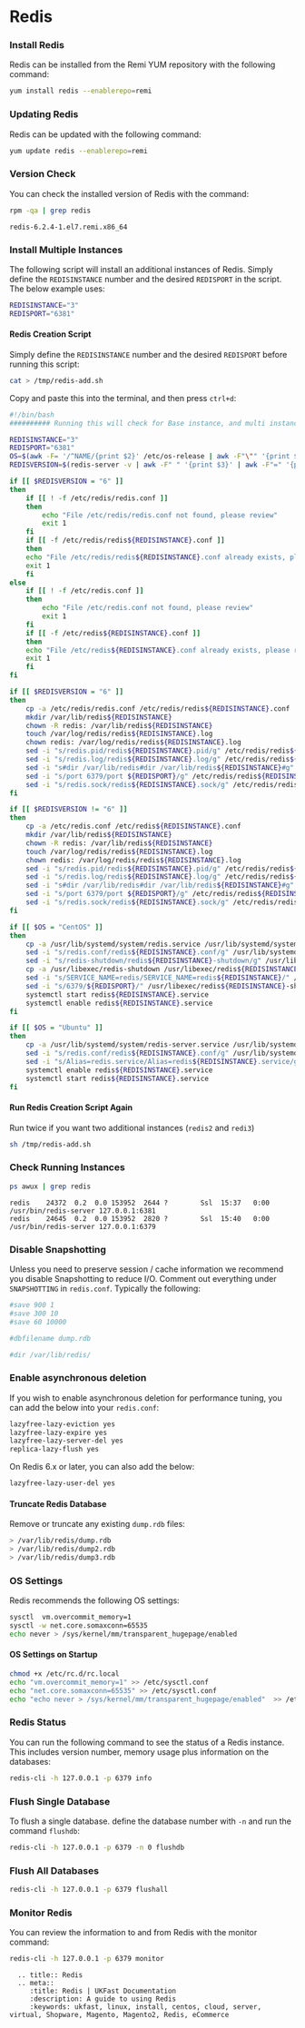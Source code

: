 # Redis

### Install Redis

Redis can be installed from the Remi YUM repository with the following command:

```bash
yum install redis --enablerepo=remi
```

### Updating Redis

Redis can be updated with the following command:

```bash
yum update redis --enablerepo=remi
```

### Version Check

You can check the installed version of Redis with the command:

```bash
rpm -qa | grep redis
```

```console
redis-6.2.4-1.el7.remi.x86_64
```

### Install Multiple Instances

The following script will install an additional instances of Redis. Simply define the `REDISINSTANCE` number and the desired `REDISPORT` in the script. The below example uses:

```bash
REDISINSTANCE="3"
REDISPORT="6381"
```

#### Redis Creation Script

Simply define the `REDISINSTANCE` number and the desired `REDISPORT` before running this script:

```bash
cat > /tmp/redis-add.sh
```

Copy and paste this into the terminal, and then press `ctrl+d`:

```bash
#!/bin/bash
########## Running this will check for Base instance, and multi instances.

REDISINSTANCE="3"
REDISPORT="6381"
OS=$(awk -F= '/^NAME/{print $2}' /etc/os-release | awk -F"\"" '{print $2}' | awk -F" " '{print $1}')
REDISVERSION=$(redis-server -v | awk -F" " '{print $3}' | awk -F"=" '{print $2}' | awk -F"." '{print $1}')

if [[ $REDISVERSION = "6" ]]
then
    if [[ ! -f /etc/redis/redis.conf ]]
    then
        echo "File /etc/redis/redis.conf not found, please review"
        exit 1
    fi
    if [[ -f /etc/redis/redis${REDISINSTANCE}.conf ]]
    then
    echo "File /etc/redis/redis${REDISINSTANCE}.conf already exists, please review"
    exit 1
    fi
else
    if [[ ! -f /etc/redis.conf ]]
    then
        echo "File /etc/redis.conf not found, please review"
        exit 1
    fi
    if [[ -f /etc/redis${REDISINSTANCE}.conf ]]
    then
    echo "File /etc/redis${REDISINSTANCE}.conf already exists, please review"
    exit 1
    fi
fi

if [[ $REDISVERSION = "6" ]]
then
    cp -a /etc/redis/redis.conf /etc/redis/redis${REDISINSTANCE}.conf
    mkdir /var/lib/redis${REDISINSTANCE}
    chown -R redis: /var/lib/redis${REDISINSTANCE}
    touch /var/log/redis/redis${REDISINSTANCE}.log
    chown redis: /var/log/redis/redis${REDISINSTANCE}.log
    sed -i "s/redis.pid/redis${REDISINSTANCE}.pid/g" /etc/redis/redis${REDISINSTANCE}.conf
    sed -i "s/redis.log/redis${REDISINSTANCE}.log/g" /etc/redis/redis${REDISINSTANCE}.conf
    sed -i "s#dir /var/lib/redis#dir /var/lib/redis${REDISINSTANCE}#g" /etc/redis/redis${REDISINSTANCE}.conf
    sed -i "s/port 6379/port ${REDISPORT}/g" /etc/redis/redis${REDISINSTANCE}.conf
    sed -i "s/redis.sock/redis${REDISINSTANCE}.sock/g" /etc/redis/redis${REDISINSTANCE}.conf
fi

if [[ $REDISVERSION != "6" ]]
then
    cp -a /etc/redis.conf /etc/redis${REDISINSTANCE}.conf
    mkdir /var/lib/redis${REDISINSTANCE}
    chown -R redis: /var/lib/redis${REDISINSTANCE}
    touch /var/log/redis/redis${REDISINSTANCE}.log
    chown redis: /var/log/redis/redis${REDISINSTANCE}.log
    sed -i "s/redis.pid/redis${REDISINSTANCE}.pid/g" /etc/redis/redis${REDISINSTANCE}.conf
    sed -i "s/redis.log/redis${REDISINSTANCE}.log/g" /etc/redis/redis${REDISINSTANCE}.conf
    sed -i "s#dir /var/lib/redis#dir /var/lib/redis${REDISINSTANCE}#g" /etc/redis/redis${REDISINSTANCE}.conf
    sed -i "s/port 6379/port ${REDISPORT}/g" /etc/redis/redis${REDISINSTANCE}.conf
    sed -i "s/redis.sock/redis${REDISINSTANCE}.sock/g" /etc/redis/redis${REDISINSTANCE}.conf
fi 

if [[ $OS = "CentOS" ]]
then
    cp -a /usr/lib/systemd/system/redis.service /usr/lib/systemd/system/redis${REDISINSTANCE}.service
    sed -i "s/redis.conf/redis${REDISINSTANCE}.conf/g" /usr/lib/systemd/system/redis${REDISINSTANCE}.service
    sed -i "s/redis-shutdown/redis${REDISINSTANCE}-shutdown/g" /usr/lib/systemd/system/redis${REDISINSTANCE}.service
    cp -a /usr/libexec/redis-shutdown /usr/libexec/redis${REDISINSTANCE}-shutdown
    sed -i "s/SERVICE_NAME=redis/SERVICE_NAME=redis${REDISINSTANCE}/" /usr/libexec/redis${REDISINSTANCE}-shutdown
    sed -i "s/6379/${REDISPORT}/" /usr/libexec/redis${REDISINSTANCE}-shutdown
    systemctl start redis${REDISINSTANCE}.service
    systemctl enable redis${REDISINSTANCE}.service  
fi

if [[ $OS = "Ubuntu" ]]
then
    cp -a /usr/lib/systemd/system/redis-server.service /usr/lib/systemd/system/redis${REDISINSTANCE}.service
    sed -i "s/redis.conf/redis${REDISINSTANCE}.conf/g" /usr/lib/systemd/system/redis${REDISINSTANCE}.service
    sed -i "s/Alias=redis.service/Alias=redis${REDISINSTANCE}.service/g" /usr/lib/systemd/system/redis${REDISINSTANCE}.service
    systemctl enable redis${REDISINSTANCE}.service
    systemctl start redis${REDISINSTANCE}.service
fi
```

#### Run Redis Creation Script Again

Run twice if you want two additional instances (`redis2` and `redi3`)

```bash
sh /tmp/redis-add.sh
```

### Check Running Instances

```bash
ps awux | grep redis
```

```console
redis    24372  0.2  0.0 153952  2644 ?        Ssl  15:37   0:00 /usr/bin/redis-server 127.0.0.1:6381
redis    24645  0.2  0.0 153952  2820 ?        Ssl  15:40   0:00 /usr/bin/redis-server 127.0.0.1:6379
```

### Disable Snapshotting

Unless you need to preserve session / cache information we recommend you disable Snapshotting to reduce I/O. Comment out everything under `SNAPSHOTTING` in `redis.conf`. Typically the following:

```bash
#save 900 1
#save 300 10
#save 60 10000

#dbfilename dump.rdb

#dir /var/lib/redis/
```

### Enable asynchronous deletion

If you wish to enable asynchronous deletion for performance tuning, you can add the below into your `redis.conf`:

```bash
lazyfree-lazy-eviction yes
lazyfree-lazy-expire yes
lazyfree-lazy-server-del yes
replica-lazy-flush yes
```

On Redis 6.x or later, you can also add the below:

```bash
lazyfree-lazy-user-del yes
```

#### Truncate Redis Database

Remove or truncate any existing `dump.rdb` files:

```bash
> /var/lib/redis/dump.rdb
> /var/lib/redis/dump2.rdb
> /var/lib/redis/dump3.rdb
```

### OS Settings

Redis recommends the following OS settings:

```bash
sysctl  vm.overcommit_memory=1
sysctl -w net.core.somaxconn=65535
echo never > /sys/kernel/mm/transparent_hugepage/enabled
```

#### OS Settings on Startup

```bash
chmod +x /etc/rc.d/rc.local
echo "vm.overcommit_memory=1" >> /etc/sysctl.conf
echo "net.core.somaxconn=65535" >> /etc/sysctl.conf
echo "echo never > /sys/kernel/mm/transparent_hugepage/enabled"  >> /etc/rc.d/rc.local
```

### Redis Status

You can run the following command to see the status of a Redis instance. This includes version number, memory usage plus information on the databases:

```bash
redis-cli -h 127.0.0.1 -p 6379 info
```

### Flush Single Database

To flush a single database. define the database number with `-n` and run the command `flushdb`:

```bash
redis-cli -h 127.0.0.1 -p 6379 -n 0 flushdb
```

### Flush All Databases

```bash
redis-cli -h 127.0.0.1 -p 6379 flushall
```

### Monitor Redis

You can review the information to and from Redis with the monitor command:

```bash
redis-cli -h 127.0.0.1 -p 6379 monitor
```

```eval_rst
  .. title:: Redis
  .. meta::
     :title: Redis | UKFast Documentation
     :description: A guide to using Redis
     :keywords: ukfast, linux, install, centos, cloud, server, virtual, Shopware, Magento, Magento2, Redis, eCommerce
```

